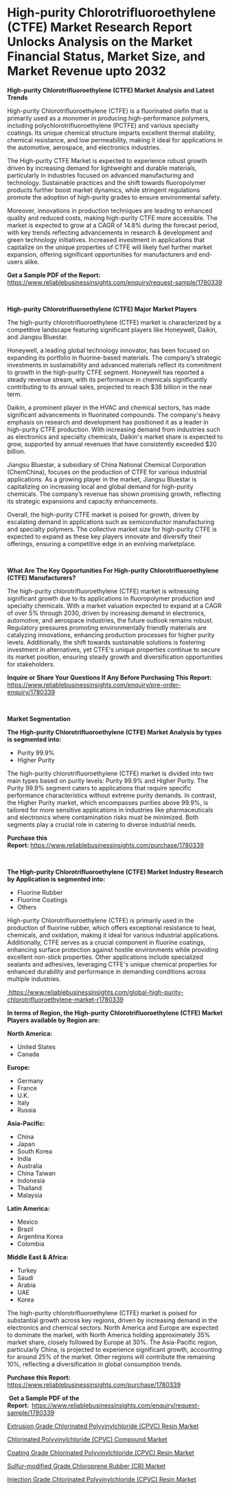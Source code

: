 <p><h1>High-purity Chlorotrifluoroethylene (CTFE) Market Research Report Unlocks Analysis on the Market Financial Status, Market Size, and Market Revenue upto 2032</h1></p><p><strong>High-purity Chlorotrifluoroethylene (CTFE) Market Analysis and Latest Trends</strong></p>
<p><p>High-purity Chlorotrifluoroethylene (CTFE) is a fluorinated olefin that is primarily used as a monomer in producing high-performance polymers, including polychlorotrifluoroethylene (PCTFE) and various specialty coatings. Its unique chemical structure imparts excellent thermal stability, chemical resistance, and low permeability, making it ideal for applications in the automotive, aerospace, and electronics industries.</p><p>The High-purity CTFE Market is expected to experience robust growth driven by increasing demand for lightweight and durable materials, particularly in industries focused on advanced manufacturing and technology. Sustainable practices and the shift towards fluoropolymer products further boost market dynamics, while stringent regulations promote the adoption of high-purity grades to ensure environmental safety. </p><p>Moreover, innovations in production techniques are leading to enhanced quality and reduced costs, making high-purity CTFE more accessible. The market is expected to grow at a CAGR of 14.8% during the forecast period, with key trends reflecting advancements in research & development and green technology initiatives. Increased investment in applications that capitalize on the unique properties of CTFE will likely fuel further market expansion, offering significant opportunities for manufacturers and end-users alike.</p></p>
<p><strong>Get a Sample PDF of the Report:&nbsp;</strong> <a href="https://www.reliablebusinessinsights.com/enquiry/request-sample/1780339?utm_campaign=75&utm_medium=2&utm_source=Github&utm_content=ia&utm_term=02022025&utm_id=high-purity-chlorotrifluoroethylene-ctfe">https://www.reliablebusinessinsights.com/enquiry/request-sample/1780339</a></p>
<p>&nbsp;</p>
<p><strong>High-purity Chlorotrifluoroethylene (CTFE) Major Market Players</strong></p>
<p><p>The high-purity chlorotrifluoroethylene (CTFE) market is characterized by a competitive landscape featuring significant players like Honeywell, Daikin, and Jiangsu Bluestar. </p><p>Honeywell, a leading global technology innovator, has been focused on expanding its portfolio in fluorine-based materials. The company’s strategic investments in sustainability and advanced materials reflect its commitment to growth in the high-purity CTFE segment. Honeywell has reported a steady revenue stream, with its performance in chemicals significantly contributing to its annual sales, projected to reach $38 billion in the near term.</p><p>Daikin, a prominent player in the HVAC and chemical sectors, has made significant advancements in fluorinated compounds. The company's heavy emphasis on research and development has positioned it as a leader in high-purity CTFE production. With increasing demand from industries such as electronics and specialty chemicals, Daikin's market share is expected to grow, supported by annual revenues that have consistently exceeded $20 billion.</p><p>Jiangsu Bluestar, a subsidiary of China National Chemical Corporation (ChemChina), focuses on the production of CTFE for various industrial applications. As a growing player in the market, Jiangsu Bluestar is capitalizing on increasing local and global demand for high-purity chemicals. The company’s revenue has shown promising growth, reflecting its strategic expansions and capacity enhancements.</p><p>Overall, the high-purity CTFE market is poised for growth, driven by escalating demand in applications such as semiconductor manufacturing and specialty polymers. The collective market size for high-purity CTFE is expected to expand as these key players innovate and diversify their offerings, ensuring a competitive edge in an evolving marketplace.</p></p>
<p>&nbsp;</p>
<p><strong>What Are The Key Opportunities For High-purity Chlorotrifluoroethylene (CTFE) Manufacturers?</strong></p>
<p><p>The high-purity chlorotrifluoroethylene (CTFE) market is witnessing significant growth due to its applications in fluoropolymer production and specialty chemicals. With a market valuation expected to expand at a CAGR of over 5% through 2030, driven by increasing demand in electronics, automotive, and aerospace industries, the future outlook remains robust. Regulatory pressures promoting environmentally friendly materials are catalyzing innovations, enhancing production processes for higher purity levels. Additionally, the shift towards sustainable solutions is fostering investment in alternatives, yet CTFE's unique properties continue to secure its market position, ensuring steady growth and diversification opportunities for stakeholders.</p></p>
<p><strong>Inquire or Share Your Questions If Any Before Purchasing This Report:</strong> <a href="https://www.reliablebusinessinsights.com/enquiry/pre-order-enquiry/1780339?utm_campaign=75&utm_medium=2&utm_source=Github&utm_content=ia&utm_term=02022025&utm_id=high-purity-chlorotrifluoroethylene-ctfe">https://www.reliablebusinessinsights.com/enquiry/pre-order-enquiry/1780339</a></p>
<p>&nbsp;</p>
<p><strong>Market Segmentation</strong></p>
<p><strong>The High-purity Chlorotrifluoroethylene (CTFE) Market Analysis by types is segmented into:</strong></p>
<p><ul><li>Purity 99.9%</li><li>Higher Purity</li></ul></p>
<p><p>The high-purity chlorotrifluoroethylene (CTFE) market is divided into two main types based on purity levels: Purity 99.9% and Higher Purity. The Purity 99.9% segment caters to applications that require specific performance characteristics without extreme purity demands. In contrast, the Higher Purity market, which encompasses purities above 99.9%, is tailored for more sensitive applications in industries like pharmaceuticals and electronics where contamination risks must be minimized. Both segments play a crucial role in catering to diverse industrial needs.</p></p>
<p><strong>Purchase this Report:&nbsp;</strong><a href="https://www.reliablebusinessinsights.com/purchase/1780339?utm_campaign=75&utm_medium=2&utm_source=Github&utm_content=ia&utm_term=02022025&utm_id=high-purity-chlorotrifluoroethylene-ctfe">https://www.reliablebusinessinsights.com/purchase/1780339</a></p>
<p>&nbsp;</p>
<p><strong>The High-purity Chlorotrifluoroethylene (CTFE) Market Industry Research by Application is segmented into:</strong></p>
<p><ul><li>Fluorine Rubber</li><li>Fluorine Coatings</li><li>Others</li></ul></p>
<p><p>High-purity Chlorotrifluoroethylene (CTFE) is primarily used in the production of fluorine rubber, which offers exceptional resistance to heat, chemicals, and oxidation, making it ideal for various industrial applications. Additionally, CTFE serves as a crucial component in fluorine coatings, enhancing surface protection against hostile environments while providing excellent non-stick properties. Other applications include specialized sealants and adhesives, leveraging CTFE's unique chemical properties for enhanced durability and performance in demanding conditions across multiple industries.</p></p>
<p><a href="https://www.reliablebusinessinsights.com/global-high-purity-chlorotrifluoroethylene-market-r1780339?utm_campaign=75&utm_medium=2&utm_source=Github&utm_content=ia&utm_term=02022025&utm_id=high-purity-chlorotrifluoroethylene-ctfe">&nbsp;https://www.reliablebusinessinsights.com/global-high-purity-chlorotrifluoroethylene-market-r1780339</a></p>
<p><strong>In terms of Region, the High-purity Chlorotrifluoroethylene (CTFE) Market Players available by Region are:</strong></p>
<p>
    <p> <strong> North America: </strong>
        <ul>
            <li>United States</li>
            <li>Canada</li>
        </ul>
        </p> 
    <p> <strong> Europe: </strong>
        <ul>
            <li>Germany</li>
            <li>France</li>
            <li>U.K.</li>
            <li>Italy</li>
            <li>Russia</li>
        </ul>
        </p> 
    <p> <strong> Asia-Pacific: </strong>
        <ul>
            <li>China</li>
            <li>Japan</li>
            <li>South Korea</li>
            <li>India</li>
            <li>Australia</li>
            <li>China Taiwan</li>
            <li>Indonesia</li>
            <li>Thailand</li>
            <li>Malaysia</li>
        </ul>
        </p> 
    <p> <strong> Latin America: </strong>
        <ul>
            <li>Mexico</li>
            <li>Brazil</li>
            <li>Argentina Korea</li>
            <li>Colombia</li>
        </ul>
        </p> 
    <p> <strong> Middle East & Africa: </strong>
        <ul>
            <li>Turkey</li>
            <li>Saudi</li>
            <li>Arabia</li>
            <li>UAE</li>
            <li>Korea</li>
        </ul>
    </p>
    </p>
<p><p>The high-purity chlorotrifluoroethylene (CTFE) market is poised for substantial growth across key regions, driven by increasing demand in the electronics and chemical sectors. North America and Europe are expected to dominate the market, with North America holding approximately 35% market share, closely followed by Europe at 30%. The Asia-Pacific region, particularly China, is projected to experience significant growth, accounting for around 25% of the market. Other regions will contribute the remaining 10%, reflecting a diversification in global consumption trends.</p></p>
<p><strong>Purchase this Report: </strong><a href="https://www.reliablebusinessinsights.com/purchase/1780339?utm_campaign=75&utm_medium=2&utm_source=Github&utm_content=ia&utm_term=02022025&utm_id=high-purity-chlorotrifluoroethylene-ctfe">https://www.reliablebusinessinsights.com/purchase/1780339</a></p>
<p>&nbsp;<strong>Get a Sample PDF of the Report:&nbsp;&nbsp;</strong><a href="https://www.reliablebusinessinsights.com/enquiry/request-sample/1780339?utm_campaign=75&utm_medium=2&utm_source=Github&utm_content=ia&utm_term=02022025&utm_id=high-purity-chlorotrifluoroethylene-ctfe">https://www.reliablebusinessinsights.com/enquiry/request-sample/1780339</a></p>
<p><strong></strong></p>
<p><p><a href="https://github.com/viipposahko25/Market-Research-Report-List-1/blob/main/extrusion-grade-chlorinated-polyvinylchloride-cpvc-resin-market.md?utm_campaign=75&utm_medium=2&utm_source=Github&utm_content=ia&utm_term=02022025&utm_id=high-purity-chlorotrifluoroethylene-ctfe">Extrusion Grade Chlorinated Polyvinylchloride (CPVC) Resin Market</a></p><p><a href="https://github.com/salodipura00/Market-Research-Report-List-1/blob/main/chlorinated-polyvinylchloride-cpvc-compound-market.md?utm_campaign=75&utm_medium=2&utm_source=Github&utm_content=ia&utm_term=02022025&utm_id=high-purity-chlorotrifluoroethylene-ctfe">Chlorinated Polyvinylchloride (CPVC) Compound Market</a></p><p><a href="https://github.com/howdlecirone/Market-Research-Report-List-1/blob/main/coating-grade-chlorinated-polyvinylchloride-cpvc-resin-market.md?utm_campaign=75&utm_medium=2&utm_source=Github&utm_content=ia&utm_term=02022025&utm_id=high-purity-chlorotrifluoroethylene-ctfe">Coating Grade Chlorinated Polyvinylchloride (CPVC) Resin Market</a></p><p><a href="https://github.com/supicweg/Market-Research-Report-List-1/blob/main/sulfur-modified-grade-chloroprene-rubber-cr-market.md?utm_campaign=75&utm_medium=2&utm_source=Github&utm_content=ia&utm_term=02022025&utm_id=high-purity-chlorotrifluoroethylene-ctfe">Sulfur-modified Grade Chloroprene Rubber (CR) Market</a></p><p><a href="https://github.com/vioarapoyil/Market-Research-Report-List-1/blob/main/injection-grade-chlorinated-polyvinylchloride-cpvc-resin-market.md?utm_campaign=75&utm_medium=2&utm_source=Github&utm_content=ia&utm_term=02022025&utm_id=high-purity-chlorotrifluoroethylene-ctfe">Injection Grade Chlorinated Polyvinylchloride (CPVC) Resin Market</a></p></p>